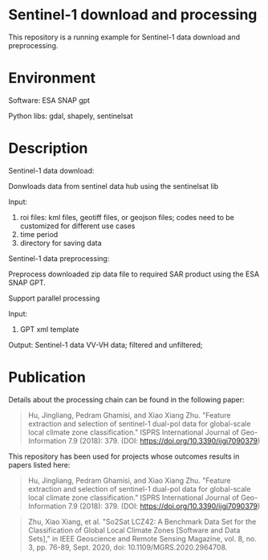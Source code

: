 # Sentinel-1 download and processing
This repository is a running example for Sentinel-1 data download and preprocessing.

# Environment
Software: ESA SNAP gpt

Python libs: gdal, shapely, sentinelsat 

# Description
Sentinel-1 data download: 

Donwloads data from sentinel data hub using the sentinelsat lib

Input: 
1. roi files: kml files, geotiff files, or geojson files; codes need to be customized for different use cases
2. time period
3. directory for saving data

Sentinel-1 data preprocessing:

Preprocess downloaded zip data file to required SAR product using the ESA SNAP GPT. 

Support parallel processing

Input:
1. GPT xml template

Output:
Sentinel-1 data VV-VH data; filtered and unfiltered; 

# Publication
Details about the processing chain can be found in the following paper:

>Hu, Jingliang, Pedram Ghamisi, and Xiao Xiang Zhu. "Feature extraction and selection of sentinel-1 dual-pol data for global-scale local climate zone classification." ISPRS International Journal of Geo-Information 7.9 (2018): 379. (DOI: https://doi.org/10.3390/ijgi7090379)

This repository has been used for projects whose outcomes results in papers listed here:

> Hu, Jingliang, Pedram Ghamisi, and Xiao Xiang Zhu. "Feature extraction and selection of sentinel-1 dual-pol data for global-scale local climate zone classification." ISPRS International Journal of Geo-Information 7.9 (2018): 379. (DOI: https://doi.org/10.3390/ijgi7090379)

>Zhu, Xiao Xiang, et al. "So2Sat LCZ42: A Benchmark Data Set for the Classification of Global Local Climate Zones [Software and Data Sets]," in IEEE Geoscience and Remote Sensing Magazine, vol. 8, no. 3, pp. 76-89, Sept. 2020, doi: 10.1109/MGRS.2020.2964708.

